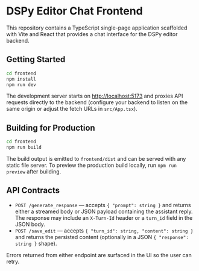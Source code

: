 # DSPy Editor Chat Frontend

This repository contains a TypeScript single-page application scaffolded with Vite and React that provides a chat interface for the DSPy editor backend.

## Getting Started

```bash
cd frontend
npm install
npm run dev
```

The development server starts on [http://localhost:5173](http://localhost:5173) and proxies API requests directly to the backend (configure your backend to listen on the same origin or adjust the fetch URLs in `src/App.tsx`).

## Building for Production

```bash
cd frontend
npm run build
```

The build output is emitted to `frontend/dist` and can be served with any static file server. To preview the production build locally, run `npm run preview` after building.

## API Contracts

- `POST /generate_response` — accepts `{ "prompt": string }` and returns either a streamed body or JSON payload containing the assistant reply. The response may include an `X-Turn-Id` header or a `turn_id` field in the JSON body.
- `POST /save_edit` — accepts `{ "turn_id": string, "content": string }` and returns the persisted content (optionally in a JSON `{ "response": string }` shape).

Errors returned from either endpoint are surfaced in the UI so the user can retry.

